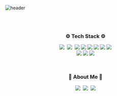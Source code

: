 ![header](https://capsule-render.vercel.app/api?type=soft&color=auto&height=150&section=header&text=JUNGMIN🌼&fontSize=70&animation=twinkling)

<br />
<br />

<h3 align="center"> ⚙️ Tech Stack ⚙️ </h3>
<p align="center">
    <img src="https://img.shields.io/badge/html5-E34F26?style=flat&logo=html5&logoColor=white"/>&nbsp 
  <img src="https://img.shields.io/badge/css3-1572B6?style=flat&logo=css3&logoColor=white"/>&nbsp 
  <img src="https://img.shields.io/badge/javascript-F7DF1E?style=flat&logo=javascript&logoColor=white"/>
  <img src="https://img.shields.io/badge/typescript-3178C6?style=flat&logo=typescript&logoColor=white"/>
  <img src="https://img.shields.io/badge/React-61DAFB?style=flat&logo=React&logoColor=white"/>
  <img src="https://img.shields.io/badge/next.js-000000?style=flat&logo=next.js&logoColor=white"/> 
  <img src="https://img.shields.io/badge/Nuxt%20JS-00C58E?style=flat&logo=nuxt.js&logoColor=white" />
  <img src="https://img.shields.io/badge/Vue-3-green?style=flat&logo" />

  <br />
  <img src="https://img.shields.io/badge/reactquery-FF4154?style=flat&logo=reactquery&logoColor=white"/>
  <img src="https://img.shields.io/badge/github-181717?style=flat&logo=github&logoColor=white"/>
  <img src="https://img.shields.io/badge/figma-F24E1E?style=flat&logo=figma&logoColor=white"/>
</p>

<br/>

<h3 align="center"> 🍭 About Me 🍭 </h3>
<p align="center">
  <a href="https://myprofile-beige.vercel.app"><img src="https://img.shields.io/badge/📔Portfolio-E4405F?style=flat-square&logo=portfolio&logoColor=white&link=https://myprofile-beige.vercel.app"/></a>&nbsp
  <a href="https://velog.io/@jungmin211"><img src="https://img.shields.io/badge/Blog-11B48A?style=flat-square&logo=Vimeo&logoColor=white&link=https://velog.io/@jungmin211"/></a>&nbsp
  <a href="mailto:jungmin.fe@gmail.com"><img src="https://img.shields.io/badge/Gmail-d14836?style=flat-square&logo=Gmail&logoColor=white&link=jungmin.fe@gmail.com"/></a>
</p>
<br>

<!--
**Leejungmin211/Leejungmin211** is a ✨ _special_ ✨ repository because its `README.md` (this file) appears on your GitHub profile.
Here are some ideas to get you started:

- 🔭 I’m currently working on ...
- 🌱 I’m currently learning ...
- 👯 I’m looking to collaborate on ...
- 🤔 I’m looking for help with ...
- 💬 Ask me about ...
- 📫 How to reach me: ...
- 😄 Pronouns: ...
- ⚡ Fun fact: ...
-->
